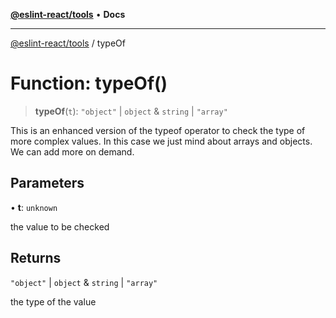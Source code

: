 [**@eslint-react/tools**](../README.md) • **Docs**

***

[@eslint-react/tools](../README.md) / typeOf

# Function: typeOf()

> **typeOf**(`t`): `"object"` \| `object` & `string` \| `"array"`

This is an enhanced version of the typeof operator to check the type of more complex values.
In this case we just mind about arrays and objects. We can add more on demand.

## Parameters

• **t**: `unknown`

the value to be checked

## Returns

`"object"` \| `object` & `string` \| `"array"`

the type of the value
